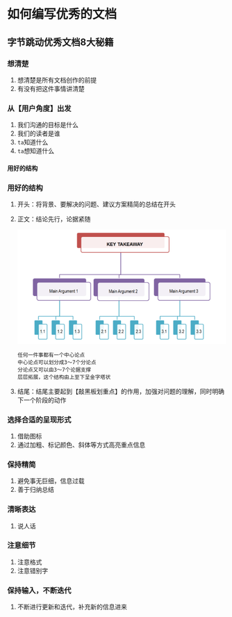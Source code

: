 # 如何编写优秀的文档

## 字节跳动优秀文档8大秘籍

### 想清楚

1. 想清楚是所有文档创作的前提
2. 有没有把这件事情讲清楚

### 从【用户角度】出发

1. 我们沟通的目标是什么
2. 我们的读者是谁
3. `ta`知道什么
4. `ta`想知道什么

#### 用好的结构

### 用好的结构

1. 开头：将背景、要解决的问题、建议方案精简的总结在开头

2. 正文：结论先行，论据紧随

   ![82a13481-189d-47ff-ac9e-2c5ccf4bde09](https://raw.githubusercontent.com/bluechaplin/image-repository/master/Mar.2022/202203071734147.png)

   ```markdown
   任何一件事都有一个中心论点
   中心论点可以划分成3～7个分论点
   分论点又可以由3～7个论据支撑
   层层拓展，这个结构由上至下呈金字塔状
   ```

   

3. 结尾：结尾主要起到【敲黑板划重点】的作用，加强对问题的理解，同时明确下一个阶段的动作

### 选择合适的呈现形式

1. 借助图标
2. 通过加粗、标记颜色、斜体等方式高亮重点信息

### 保持精简

1. 避免事无巨细，信息过载
2. 善于归纳总结

### 清晰表达

1. 说人话

### 注意细节

1. 注意格式
2. 注意错别字

### 保持输入，不断迭代

1. 不断进行更新和迭代，补充新的信息进来